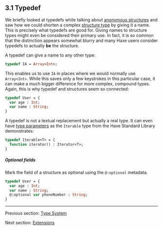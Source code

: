 ## 3.1 Typedef

We briefly looked at typedefs while talking about [anonymous structures](types-anonymous-structure.md) and saw how we could shorten a complex [structure type](types-anonymous-structure.md) by giving it a name. This is precisely what typedefs are good for. Giving names to structure types might even be considered their primary use. In fact, it is so common that the distinction appears somewhat blurry and many Haxe users consider typedefs to actually **be** the structure.

A typedef can give a name to any other type:

```haxe
typedef IA = Array<Int>;
```
This enables us to use `IA` in places where we would normally use `Array<Int>`. While this saves only a few keystrokes in this particular case, it can make a much bigger difference for more complex, compound types. Again, this is why typedef and structures seem so connected:

```haxe
typedef User = {
  var age : Int;
  var name : String;
}
```
A typedef is not a textual replacement but actually a real type. It can even have [type parameters](type-system-type-parameters.md) as the `Iterable` type from the Haxe Standard Library demonstrates:

```haxe
typedef Iterable<T> = {
  function iterator() : Iterator<T>;
}
```

##### Optional fields
Mark the field of a structure as optional using the `@:optional` metadata.
```haxe
typedef User = {
  var age : Int;
  var name : String;
  @:optional var phoneNumber : String;
}
```

---

Previous section: [Type System](type-system.md)

Next section: [Extensions](type-system-extensions.md)